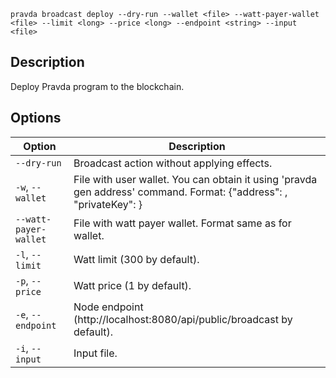 <!--
THIS FILE IS GENERATED. DO NOT EDIT MANUALLY!
-->

```pravda broadcast deploy --dry-run --wallet <file> --watt-payer-wallet <file> --limit <long> --price <long> --endpoint <string> --input <file>```

## Description
Deploy Pravda program to the blockchain.
## Options

|Option|Description|
|----|----|
|`--dry-run`|Broadcast action without applying effects.
|`-w`, `--wallet`|File with user wallet. You can obtain it using 'pravda gen address' command. Format: {"address": <public key>, "privateKey": <private key>}
|`--watt-payer-wallet`|File with watt payer wallet. Format same as for wallet.
|`-l`, `--limit`|Watt limit (300 by default).
|`-p`, `--price`|Watt price (1 by default).
|`-e`, `--endpoint`|Node endpoint (http://localhost:8080/api/public/broadcast by default).
|`-i`, `--input`|Input file.
